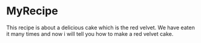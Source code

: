 # MyRecipe

This recipe is about a delicious cake which is the red velvet. We have eaten it many times and now i will tell you how to make a red velvet cake.
